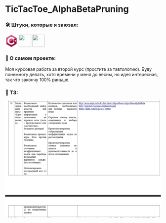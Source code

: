 # TicTacToe_AlphaBetaPruning

<h3 align="left">🛠 Штуки, которые я заюзал:</h3>
<a href="https://www.w3schools.com/cpp/" target="_blank"> 
  <img src="https://raw.githubusercontent.com/devicons/devicon/master/icons/cplusplus/cplusplus-original.svg" alt="cplusplus" width="40" height="40"/></a>

<a href="https://www.w3schools.com/cpp/" target="_blank"> 
  <img src="https://img.icons8.com/color/48/000000/c-plus-plus-logo.png" width="40" height="40"/></a>
 
<a href="https://www.w3schools.com/cpp/" target="_blank"> 
  <img src="https://img.icons8.com/ios-filled/50/4a90e2/c-plus-plus-logo.png" width="40" height="40"/></a>
 

<h3 align="left">📔 О самом проекте:</h3>
Моя курсовая работа за второй курс (простите за тавтологию). Буду понемногу делать, хотя времени у меня до весны, но идея интересная, так что закончу 100% раньше.<br>

<h3 align="left">📃 ТЗ:</h3>
<img src="https://raw.githubusercontent.com/hud0shnik/TicTacToe_AlphaBetaPruning/master/info/info.png" alt="ТЗ"/>
